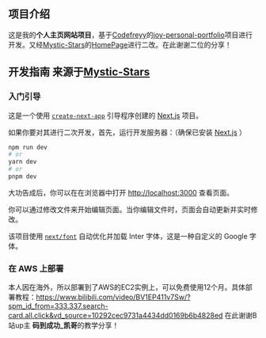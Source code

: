 ## 项目介绍

这是我的**个人主页网站项目**，基于[Codefreyy](https://github.com/Codefreyy/)的[joy-personal-portfolio](https://github.com/Codefreyy/joy-personal-portfolio)项目进行开发。又经[Mystic-Stars](https://github.com/Mystic-Stars)的[HomePage](https://github.com/Mystic-Stars/HomePage)进行二改。在此谢谢二位的分享！

## 开发指南 来源于[Mystic-Stars](https://github.com/Mystic-Stars)

### 入门引导

这是一个使用 [`create-next-app`](https://github.com/vercel/next.js/tree/canary/packages/create-next-app) 引导程序创建的 [Next.js](https://nextjs.org/) 项目。

如果你要对其进行二次开发，首先，运行开发服务器：（确保已安装 [Next.js](https://nextjs.org/) ）

```bash
npm run dev
# or
yarn dev
# or
pnpm dev
```

大功告成后，你可以在在浏览器中打开 [http://localhost:3000](http://localhost:3000) 查看页面。

你可以通过修改文件来开始编辑页面。当你编辑文件时，页面会自动更新并实时修改。

该项目使用 [`next/font`](https://nextjs.org/docs/basic-features/font-optimization) 自动优化并加载 Inter 字体，这是一种自定义的 Google 字体。

### 在 AWS 上部署

本人因在海外，所以部署到了AWS的EC2实例上，可以免费使用12个月。具体部署教程：https://www.bilibili.com/video/BV1EP411v7Sw/?spm_id_from=333.337.search-card.all.click&vd_source=10292cec9731a4434dd0169b6b4828ed
在此谢谢B站up主 **码到成功_凯哥**的教学分享！
